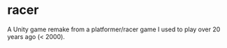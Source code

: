 # racer
A Unity game remake from a platformer/racer game I used to play over 20 years ago (&lt; 2000).
